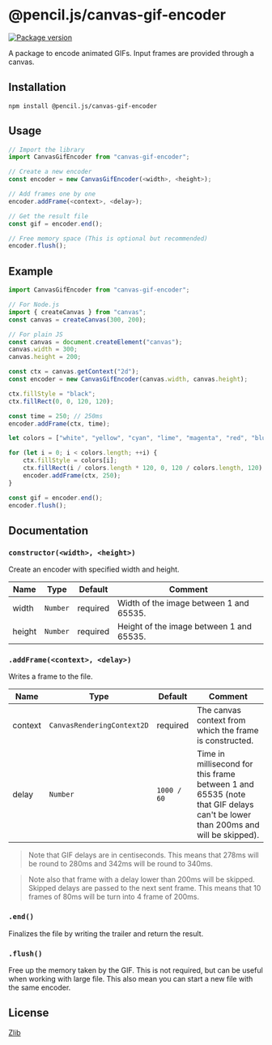 # @pencil.js/canvas-gif-encoder

[![Package version](https://badgen.net/npm/v/pencil-js/canvas-gif-encoder)](https://www.npmjs.com/package/@pencil.js/canvas-gif-encoder)

A package to encode animated GIFs. Input frames are provided through a canvas.

## Installation

    npm install @pencil.js/canvas-gif-encoder

## Usage

```js
// Import the library
import CanvasGifEncoder from "canvas-gif-encoder";

// Create a new encoder
const encoder = new CanvasGifEncoder(<width>, <height>);

// Add frames one by one
encoder.addFrame(<context>, <delay>);

// Get the result file
const gif = encoder.end();

// Free memory space (This is optional but recommended)
encoder.flush();
```

## Example

```js
import CanvasGifEncoder from "canvas-gif-encoder";

// For Node.js
import { createCanvas } from "canvas"; 
const canvas = createCanvas(300, 200);

// For plain JS
const canvas = document.createElement("canvas");
canvas.width = 300;
canvas.height = 200;

const ctx = canvas.getContext("2d");
const encoder = new CanvasGifEncoder(canvas.width, canvas.height);

ctx.fillStyle = "black";
ctx.fillRect(0, 0, 120, 120);

const time = 250; // 250ms
encoder.addFrame(ctx, time);

let colors = ["white", "yellow", "cyan", "lime", "magenta", "red", "blue"];

for (let i = 0; i < colors.length; ++i) {
	ctx.fillStyle = colors[i];
	ctx.fillRect(i / colors.length * 120, 0, 120 / colors.length, 120);
	encoder.addFrame(ctx, 250);
}

const gif = encoder.end();
encoder.flush();
```

## Documentation

### `constructor(<width>, <height>)`
Create an encoder with specified width and height.

| Name | Type | Default | Comment |
| --- | --- | --- | --- |
|width |`Number` |required |Width of the image between 1 and 65535. |
|height |`Number` |required |Height of the image between 1 and 65535. |

### `.addFrame(<context>, <delay>)`
Writes a frame to the file.

| Name | Type | Default | Comment |
| --- | --- | --- | --- |
|context |`CanvasRenderingContext2D` |required |The canvas context from which the frame is constructed. |
|delay |`Number` |`1000 / 60` |Time in millisecond for this frame between 1 and 65535 (note that GIF delays can't be lower than 200ms and will be skipped). |

> Note that GIF delays are in centiseconds. This means that 278ms will be round to 280ms and 342ms will be round to 340ms.

> Note also that frame with a delay lower than 200ms will be skipped. Skipped delays are passed to the next sent frame.
> This means that 10 frames of 80ms will be turn into 4 frame of 200ms.

### `.end()`
Finalizes the file by writing the trailer and return the result.

### `.flush()`
Free up the memory taken by the GIF. This is not required, but can be useful when working with large file.
This also mean you can start a new file with the same encoder.

## License

[Zlib](license)
